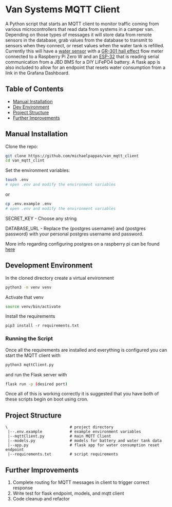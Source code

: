 # Van Systems MQTT Client
A Python script that starts an MQTT client to monitor traffic coming from various microcontrollers that read data from systems in a camper van. Depending on those types of messages it will store data from remote sensors in the database, grab values from the database to transmit to sensors when they connect, or reset values when the water tank is refilled.
Currently this will have a [water sensor](https://github.com/michaelpappas/van_water_meter) with a [GR-301 hall effect](https://www.amazon.com/GRODIA-Connect-Food-Grade-Flowmeter-Counter/dp/B07MY7H45V/?_encoding=UTF8&pd_rd_w=YQrbm&content-id=amzn1.sym.5f7e0a27-49c0-47d3-80b2-fd9271d863ca%3Aamzn1.symc.e5c80209-769f-4ade-a325-2eaec14b8e0e&pf_rd_p=5f7e0a27-49c0-47d3-80b2-fd9271d863ca&pf_rd_r=WGQCKFQMH5ZBEDE2R0SC&pd_rd_wg=zNbva&pd_rd_r=93dfe9cd-b847-4d7c-91f8-26467ed844d3&ref_=pd_gw_ci_mcx_mr_hp_atf_m&th=1) flow meter connected to a Raspberry Pi Zero W and an [ESP-32](https://github.com/michaelpappas/BMS_MQTT_ESP32) that is reading serial communication from a JBD BMS for a DIY LiFePO4 battery.
A flask app is also included to allow for an endpoint that resets water consumption from a link in the Grafana Dashboard.


## Table of Contents
- [Manual Installation](#manual-installation)
- [Dev Environment](#development-environment)
- [Project Structure](#project-structure)
- [Further Improvements](#further-improvements)


## Manual Installation

Clone the repo:

```bash
git clone https://github.com/michaelpappas/van_mqtt_client
cd van_mqtt_clint
```

Set the environment variables:
```bash
touch .env
# open .env and modify the environment variables
```
or
```bash
cp .env.example .env
# open .env and modify the environment variables
```
SECRET_KEY - Choose any string

DATABASE_URL - Replace the {postgres username} and {postgres password} with your personal postgres username and password.

More info regarding configuring postgres on a raspberry pi can be found [here](https://pimylifeup.com/raspberry-pi-postgresql/)

## Development Environment

In the cloned directory create a virtual environment
```bash
python3 -m venv venv
```

Activate that venv
```bash
source venv/bin/activate
```

Install the requirements
```
pip3 install -r requirements.txt
```

### Running the Script

Once all the requirements are installed and everything is configured you can start the MQTT client with
```bash
python3 mqttClient.py
```
and run the Flask server with
```bash
flask run -p (desired port)
```

Once all of this is working correctly it is suggested that you have both of these scripts begin on boot using cron.


## Project Structure

```
\                           # project directory
 |--.env.example            # example environment variables
 |--mqttClient.py           # main MQTT Client
 |--models.py               # models for battery and water tank data
 |--app.py                  # flask app for water consumption reset endpoint
 |--requirements.txt        # script requirements

```

## Further Improvements

1. Complete routing for MQTT messages in client to trigger correct response
2. Write test for flask endpoint, models,  and mqtt client
3. Code cleanup and refactor











